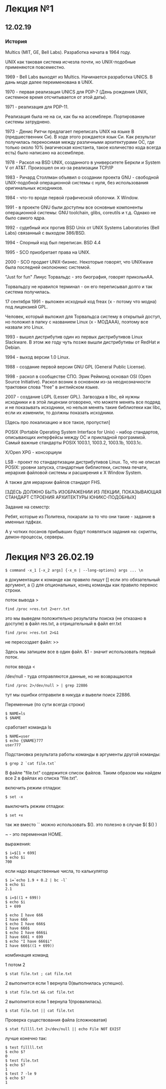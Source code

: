 # Лекция №1
## 12.02.19
### История

Multics (MIT, GE, Bell Labs). Разработка начата в 1964 году.

UNIX как таковая система исчезла почти, но UNIX-подобные применяются повсеместно. 

1969 - Bell Labs выходят из Multics. Начинается разработка UNICS. В дань моде далее переименована в UNIX. 

1970 - первая реализация UNICS для PDP-7 (День рождения UNIX, системное время отсчитывается от этой даты).

1971 - реализация для PDP-11.

Реализация была не на си, как бы на ассемблере. Портирование системы затруднено.

1973 - Денис Ритчи предлагает переписать UNIX на языке B (предшественник Си). В ходе этого рождается язык Си. Как результат получилась переносимая между различными архитектурами ОС, где только около 10% (магическая константа, такое количество кода всегда есть) было написано на ассемблере.

1978 - Раскол на BSD UNIX, созданного в университете Беркли и System V от AT&T. Произошел он из-за реализации TCP/IP

1983 - Ричард Столлман объявил о создании проекта GNU - свободной UNIX-подобной операционной системы с нуля, без использования оригинальных исходников.

1984 - что-то вроде первой графической оболочки. X Window.

1991 - в проекте GNU были доступны все основные компоненты операционной системы: GNU toolchain, glibs, coreutils и т.д. Однако не было самого ядра.

1992 - судебный иск против BSD Unix от UNIX Systems Laboratories (Bell Labs) связанный с выходом 386/BSD. 

1994 - Спорный код был переписан. BSD 4.4

1995 - SCO приобретает права на UNIX.

2000 - SCO продает UNIX-бизнес. Некоторые говорят, что UNIXwave была последней околоюникс системой.

"Just for fun" Линус Торвальдс - это биография, говорят прикольнАА.

Торвальдсу не нравился терминал - он его переписывал долго и так система получилась.

17 сентября 1991 - выложен исходный код freax (x - потому что модна) под лицензией GPL.

Человек, который выложил для Торвальдса систему в открытый доступ, но положил в папку с названием Linux (x - МОДААА), поэтому все назвали это Linux.

1993 - вышел дистрибутив один из первых дистрибутивов Linux Slackware. В этом же году чуть позже вышли дистрибутивы от RedHat и Debian.

1994 - выход версии 1.0 Linux.

1988 - создание первой версии GNU GPL (General Public License).

1998 - раскол в сообществе СПО. Эрик Реймонд основал OSI (Open Source Initiative). Раскол возник в основном из-за неоднозначности трактовки слова "free" в английском языке.

2007 - создание LGPL (Lesser GPL). Загвоздка в libc, ей нужны исходники и в этой лицензии оговорено, что можете менять все подряд и не показывать исходники, но нельзя менять такие библиотеки как libc, если их изменили, то должны показать исходники. 

[Здесь про локализацию и все такое, пропустил]

POSIX (Portable Operating System Interface for Unix) - набор стандартов, описывающих интерфейсы между ОС и прикладной программой. Самый важные стандарты POSIX 1003.1, 1003.2, 1003.1b, 1003.1c.

X/Open XPG - консорциум

LSB - проект по стандартизации дистрибутивов Linux. То, что не описал POSIX: уровни запуска, стандартные библиотеки, система печати, иерархия файловой системы и расширения к X Window System.

А также для иерархии файлов стандарт FHS. 

[ЗДЕСЬ ДОЛЖНО БЫТЬ ИЗОБРАЖЕНИИ ИЗ ЛЕКЦИИ, ПОКАЗЫВАЮЩАЯ СТАНДАРТ СТРОЕНИЯ АРХИТЕКТУРЫ ЮНИКС-ПОДОБНЫХ]

Задание на семестр:

Ребят, которые из Политеха, покарали за то что они такие - задание в именных пдфках.

А у чотких посанов прибывших будут появляться задания на: скрипты, демон-процессы, серверы.

# Лекция №3 26.02.19

```
$ command -x_1 [-x_2 args] {-x_n | --long-options} args ... \n
```

в документации к команде как правило пишут [] если это обязательный аргумент, а {} для опциональных, конец команды как правило перенос строки.

поток вывода >

```
find /proc >res.txt 2>err.txt
```

это мы выведем положительно результаты поиска (не отказано в доступе) в файл res.txt, а отрицательный в файл err.txt

```
find /proc >res.txt 2>&1
```

не пересоздает файл: >>

Здесь мы запишем все в один файл. &1 - значит использовать первый поток.

поток ввода <

/dev/null - туда отправляются данные, но не возвращаются

```
find /proc 2>/dev/null > | grep 22886
```

тут мы ошибки отправили в никуда и вывели поиск 22886.

Переменные (по сути всегда строки)
```
$ NAME=ls
$ $NAME
```

сработает команда ls

```
$ NAME=user
$ echo {$NAME}777
user777
```

Подстановка результата работы команды в аргументы другой команды: 

```
$ grep 2 `cat file.txt`
```

В файле "file.txt" содержится список файлов. Таким образом мы найдем все 2 в файлах из списка "file.txt".

включить режим отладки:
```
$ set -x
```

выключить режим отладки:

```
$ set +x
```

так же вместо ``  можно использовать $(). это полезно в случае $( $() )

~ - это переменная HOME.

выражения: 
```
$ i=$[1 + 699]
$ echo $i
700
```

если надо вещественные числа, то калькулятор
```
$ i=`echo 1.9 + 0.2 | bc -l`
$ echo $i
2.1
```

```
$ i=$((1 + 699))
$ echo $i
1 + 699
```

```
$ echo I have 666
I have 666
$ echo I have 666$
I have 666$
$ echo I have 666$i
I have 6661 + 699
$ echo "I have 666$i"
I have 666$((1 + 699))
```

комбинация команд

1 потом 2

```
$ stat file.txt ; cat file.txt
```

2 выполнится если 1 вернула 0(выполнилась успешно).

```
$ stat file.txt && cat file.txt
```

2 выполнится если 1 вернула 1(провалилась).

```
$ stat file.txt || cat file.txt
```

Проверка существования файла (сложноватая)
```
$ stat fillll.txt 2>/dev/null || echo File NOT EXIST
```

лучше конечно так:
```
$ test fillll.txt
$ echo $?
0
$ test file.txt
$ echo $?
1
$ test 7 -le 9
$ echo $?
1
```
